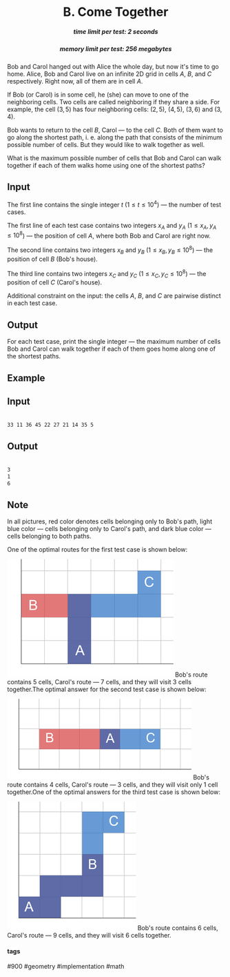 <h1 style='text-align: center;'> B. Come Together</h1>

<h5 style='text-align: center;'>time limit per test: 2 seconds</h5>
<h5 style='text-align: center;'>memory limit per test: 256 megabytes</h5>

Bob and Carol hanged out with Alice the whole day, but now it's time to go home. Alice, Bob and Carol live on an infinite 2D grid in cells $A$, $B$, and $C$ respectively. Right now, all of them are in cell $A$.

If Bob (or Carol) is in some cell, he (she) can move to one of the neighboring cells. Two cells are called neighboring if they share a side. For example, the cell $(3, 5)$ has four neighboring cells: $(2, 5)$, $(4, 5)$, $(3, 6)$ and $(3, 4)$.

Bob wants to return to the cell $B$, Carol — to the cell $C$. Both of them want to go along the shortest path, i. e. along the path that consists of the minimum possible number of cells. But they would like to walk together as well. 

What is the maximum possible number of cells that Bob and Carol can walk together if each of them walks home using one of the shortest paths?

## Input

The first line contains the single integer $t$ ($1 \le t \le 10^4$) — the number of test cases.

The first line of each test case contains two integers $x_A$ and $y_A$ ($1 \le x_A, y_A \le 10^8$) — the position of cell $A$, where both Bob and Carol are right now.

The second line contains two integers $x_B$ and $y_B$ ($1 \le x_B, y_B \le 10^8$) — the position of cell $B$ (Bob's house).

The third line contains two integers $x_C$ and $y_C$ ($1 \le x_C, y_C \le 10^8$) — the position of cell $C$ (Carol's house).

Additional constraint on the input: the cells $A$, $B$, and $C$ are pairwise distinct in each test case.

## Output

For each test case, print the single integer — the maximum number of cells Bob and Carol can walk together if each of them goes home along one of the shortest paths.

## Example

## Input


```

33 11 36 45 22 27 21 14 35 5
```
## Output


```

3
1
6

```
## Note

In all pictures, red color denotes cells belonging only to Bob's path, light blue color — cells belonging only to Carol's path, and dark blue color — cells belonging to both paths.

One of the optimal routes for the first test case is shown below: 

 ![](images/7e6b0a24e49029cda9464b3f2987a9d2ce0c4888.png)  Bob's route contains $5$ cells, Carol's route — $7$ cells, and they will visit $3$ cells together.The optimal answer for the second test case is shown below: 

 ![](images/d8f2ffdec9ad0b5002b14d3d39baed39415018bc.png)  Bob's route contains $4$ cells, Carol's route — $3$ cells, and they will visit only $1$ cell together.One of the optimal answers for the third test case is shown below: 

 ![](images/c353903c5672ef730d834c0e4d58e6d3554a4b1b.png)  Bob's route contains $6$ cells, Carol's route — $9$ cells, and they will visit $6$ cells together.

#### tags 

#900 #geometry #implementation #math 